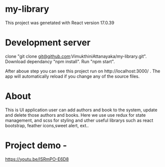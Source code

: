 # my-library
This project was genetated with React version 17.0.39

# Development server
 clone "git clone git@github.com:VimukthiniAttanayaka/my-library.git".
 Download dependancy "npm install".
 Run "npm start".
 
 After aboue step you can see this project run on http://localhost:3000/ . The app will automatically reload if you change any of the source files.

# About
 This is UI application user can add authors and book to the system, update and delete those authors and books.
 Here we use use redux for state management, and scss for styling and uther useful librarys such as react bootstrap, feather icons,sweet alert, ext..
 
# Project demo - 
https://youtu.be/ISRmPO-E6D8
